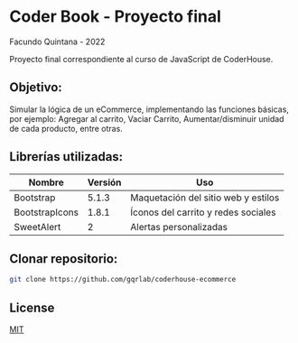 
# Coder Book - Proyecto final

Facundo Quintana - 2022

Proyecto final correspondiente al curso de JavaScript de CoderHouse.

## Objetivo:

Simular la lógica de un eCommerce, implementando las funciones básicas, por ejemplo: Agregar al carrito, Vaciar Carrito, Aumentar/disminuir unidad de cada producto, entre otras.

## Librerías utilizadas:
|Nombre | Versión | Uso
|------|------|------|
| Bootstrap | 5.1.3 | Maquetación del sitio web y estilos
BootstrapIcons | 1.8.1 | Íconos del carrito y redes sociales
SweetAlert | 2 | Alertas personalizadas

## Clonar repositorio:
```bash
git clone https://github.com/gqrlab/coderhouse-ecommerce
```
## License
[MIT](https://choosealicense.com/licenses/mit/)